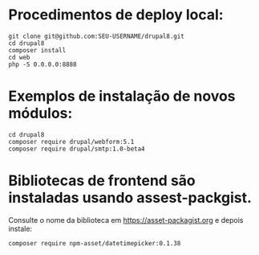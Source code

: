 # Procedimentos de deploy local:

    git clone git@github.com:SEU-USERNAME/drupal8.git
    cd drupal8
    composer install
    cd web
    php -S 0.0.0.0:8888

# Exemplos de instalação de novos módulos:

    cd drupal8
    composer require drupal/webform:5.1
    composer require drupal/smtp:1.0-beta4

# Bibliotecas de frontend são instaladas usando assest-packgist.

Consulte o nome da biblioteca em https://asset-packagist.org e
depois instale:

    composer require npm-asset/datetimepicker:0.1.38


